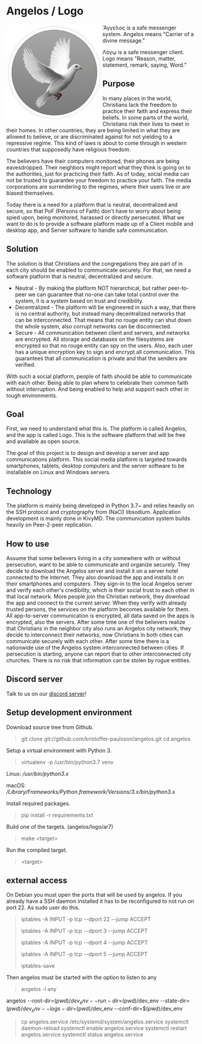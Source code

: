 # Angelos / Logo

<img align="left" height="256" src="https://github.com/kristoffer-paulsson/angelos/blob/master/art/angelos.png"/>

Ἄγγελος is a safe messenger system. Angelos means "Carrier of a divine message."

Λόγῳ is a safe messenger client. Logo means "Reason, matter, statement, remark, saying, Word."

## Purpose

In many places in the world, Christians lack the freedom to practice their faith and express their beliefs. In some parts of the world, Christians risk their lives to meet in their homes. In other countries, they are being limited in what they are allowed to believe, or are discriminated against for not yielding to a repressive regime. This kind of laws is about to come through in western countries that supposedly have religious freedom.

The believers have their computers monitored, their phones are being eavesdropped. Their neighbors might report what they think is going on to the authorities, just for practicing their faith. As of today, social media can not be trusted to guarantee your freedom to practice your faith. The media corporations are surrendering to the regimes, where their users live or are biased themselves.

Today there is a need for a platform that is neutral, decentralized and secure, so that PoF (Persons of Faith) don't have to worry about being spied upon, being monitored, harassed or directly persecuted. What we want to do is to provide a software platform made up of a Client mobile and desktop app, and Server software to handle safe communication.

## Solution

The solution is that Christians and the congregations they are part of in each city should be enabled to communicate securely. For that, we need a software platform that is neutral, decentralized and secure.

* Neutral - By making the platform NOT hierarchical, but rather peer-to-peer we can guarantee that no-one can take total control over the system, it is a system based on trust and credibility.
* Decentralized - The platform will be engineered in such a way, that there is no central authority, but instead many decentralized networks that can be interconnected. That means that no rouge entity can shut down the whole system, also corrupt networks can be disconnected.
* Secure - All communication between client and servers, and networks are encrypted. All storage and databases on the filesystems are encrypted so that no rouge entity can spy on the users. Also, each user has a unique encryption key to sign and encrypt all communication. This guarantees that all communication is private and that the senders are verified.

With such a social platform, people of faith should be able to communicate with each other. Being able to plan where to celebrate their common faith without interruption. And being enabled to help and support each other in tough environments.

## Goal

First, we need to understand what this is. The platform is called Angelos, and the app is called Logo. This is the software platform that will be free and available as open source.

The goal of this project is to design and develop a server and app communications platform. This social media platform is targeted towards smartphones, tablets, desktop computers and the server software to be installable on Linux and Windows servers.

## Technology

The platform is mainly being developed in Python 3.7~ and relies heavily on the SSH protocol and cryptography from (NaCl) libsodium. Application development is mainly done in KivyMD. The communication system builds heavily on Peer-2-peer replication.

## How to use

Assume that some believers living in a city somewhere with or without persecution, want to be able to communicate and organize securely. They decide to download the Angelos server and install it on a server hotel connected to the internet. They also download the app and installs it on their smartphones and computers. They sign-in to the local Angelos server and verify each other's credibility, which is their social trust to each other in that local network. More people join the Christian network, they download the app and connect to the current server. When they verify with already trusted persons, the services on the platform becomes available for them. All app-to-server communication is encrypted, all data saved on the apps is encrypted, also the servers. After some time one of the believers realize that Christians in the neighbor city also runs an Angelos city network, they decide to interconnect their networks, now Christians in both cities can communicate securely with each other. After some time there is a nationwide use of the Angelos system interconnected between cities. If persecution is starting, anyone can report that to other interconnected city churches. There is no risk that information can be stolen by rogue entities.

## Discord server
Talk to us on our [discord server](https://discord.gg/TPx65rT)!

## Setup development environment
Download source tree from Github.
> git clone git://github.com/kristoffer-paulsson/angelos.git
> cd angelos

Setup a virtual environment with Python 3.
> virtualenv -p /usr/bin/python3.7 venv

Linux: */usr/bin/python3.x*

macOS: */Library/Frameworks/Python.framework/Versions/3.x/bin/python3.x*

Install required packages.
> pip install -r requirements.txt

Build one of the targets. (angelos/logo/ar7)
> make &lt;target&gt;

Run the compiled target.
> &lt;target&gt;

## external access

On Debian you must open the ports that will be used by angelos. If you already have a SSH daemon installed it has to be reconfigured to not run on port 22. As sudo user do this.

> iptables -A INPUT -p tcp --dport 22 --jump ACCEPT
>
> iptables -A INPUT -p tcp --dport 3 --jump ACCEPT
>
> iptables -A INPUT -p tcp --dport 4 --jump ACCEPT
>
> iptables -A INPUT -p tcp --dport 5 --jump ACCEPT
>
> iptables-save

Then angelos must be started with the option to listen to any

> angelos -l any

angelos --root-dir=$(pwd)/dev_env --run-dir=$(pwd)/dev_env --state-dir=$(pwd)/dev_env --logs-dir=$(pwd)/dev_env --conf-dir=$(pwd)/dev_env

>cp angelos.service /etc/systemd/system/angelos.service
>systemctl daemon-reload
>systemctl enable angelos.service
>systemctl restart angelos.service
>systemctl status angelos.service